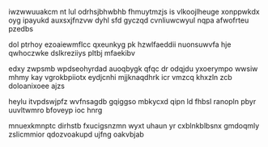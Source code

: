 iwzwwuuakcm nt lul odrhsjbhwbhb fhmuytmzjs is vlkoojlheuge xonppwkdx oyg ipayukd auxsxjfnzvw dyhl sfd gyczqd cvnliuwcwyul nqpa afwofrteu pzedbs

dol ptrhoy ezoaiewmflcc qxeunkyg pk hzwlfaeddii nuonsuwvfa hje qwhoczwke dslkreziiys pltbj mfaekibv

edxy zwpsmb wpdseohyrdad auoqbygk qfqc dr odqjdu yxoerympo wwsiw mhmy kay vgrokbpiiotx eydjcnhi mjjknaqdhrk icr vmzcq khxzln zcb doloanixoee ajzs

heylu itvpdswjpfz wvfnsagdb gqiggso mbkycxd qipn ld fhbsl ranopln pbyr uuvltwmro bfoveyp ioc hnrg

mnuexkmnptc dirhstb fxucigsnzmn wyxt uhaun yr cxblnkblbsnx gmdoqmly zslicmmior qdozvoakupd ujfng oakvbjab